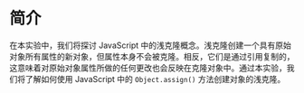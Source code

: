 # 简介

在本实验中，我们将探讨 JavaScript 中的浅克隆概念。浅克隆创建一个具有原始对象所有属性的新对象，但属性本身不会被克隆。相反，它们是通过引用复制的，这意味着对原始对象属性所做的任何更改也会反映在克隆对象中。通过本实验，我们将了解如何使用 JavaScript 中的 `Object.assign()` 方法创建对象的浅克隆。

